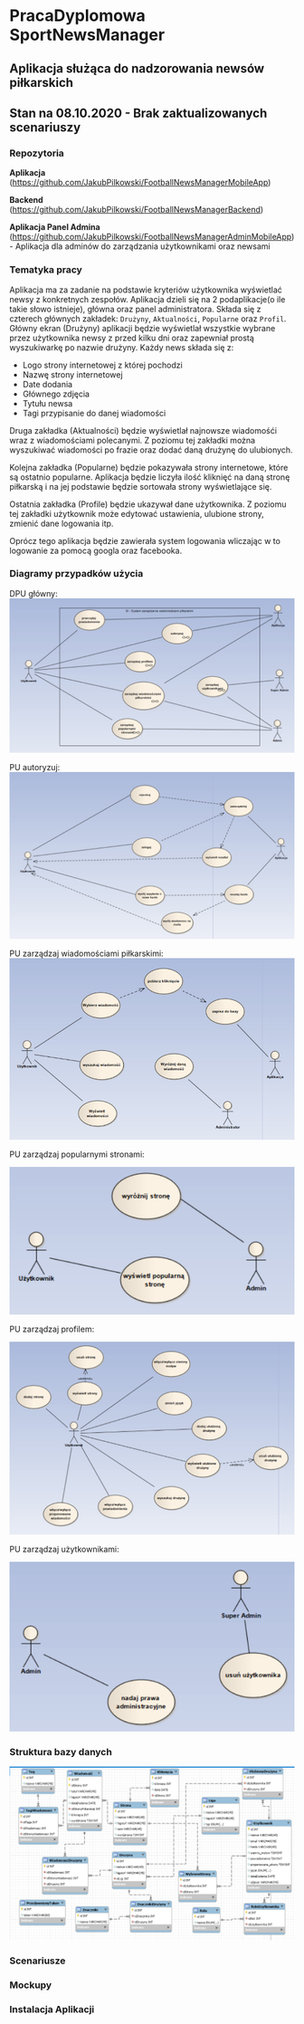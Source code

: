 PracaDyplomowa SportNewsManager
======
Aplikacja służąca do nadzorowania newsów piłkarskich
------
Stan na 08.10.2020 - Brak zaktualizowanych scenariuszy
------
### Repozytoria
 __Aplikacja__ (https://github.com/JakubPilkowski/FootballNewsManagerMobileApp)
 
 __Backend__ (https://github.com/JakubPilkowski/FootballNewsManagerBackend)
 
 __Aplikacja Panel Admina__ (https://github.com/JakubPilkowski/FootballNewsManagerAdminMobileApp) - Aplikacja dla adminów do zarządzania użytkownikami oraz newsami
 
### Tematyka pracy
Aplikacja ma za zadanie na podstawie kryteriów użytkownika wyświetlać newsy z konkretnych zespołów. Aplikacja dzieli się na 2 podaplikacje(o ile takie słowo istnieje), główna oraz panel administratora.
Składa się z czterech głównych zakładek: `Drużyny`, `Aktualności`, `Popularne` oraz `Profil`.
Główny ekran (Drużyny) aplikacji będzie wyświetlał wszystkie wybrane przez użytkownika newsy z przed kilku dni oraz zapewniał prostą wyszukiwarkę po nazwie drużyny. 
Każdy news składa się z:
* Logo strony internetowej z której pochodzi
* Nazwę strony internetowej
* Date dodania
* Głównego zdjęcia
* Tytułu newsa
* Tagi przypisanie do danej wiadomości

Druga zakładka (Aktualności) będzie wyświetlał najnowsze wiadomośći wraz z wiadomościami polecanymi. Z poziomu tej zakładki można wyszukiwać wiadomości po frazie oraz dodać daną drużynę do ulubionych.

Kolejna zakładka (Popularne) będzie pokazywała strony internetowe, które są ostatnio popularne. Aplikacja będzie liczyła ilość kliknięć na daną stronę piłkarską i na jej podstawie będzie sortowała strony wyświetlające się. 

Ostatnia zakładka (Profile) będzie ukazywał dane użytkownika. Z poziomu tej zakładki użytkownik może edytować ustawienia, ulubione strony, zmienić dane logowania itp.

Oprócz tego aplikacja będzie zawierała system logowania wliczając w to logowanie za pomocą googla oraz facebooka.

### Diagramy przypadków użycia

DPU główny:
![DPU](/Diagramy/DPU.png)

PU autoryzuj:
![PU Autoryzuj](/Diagramy/PU_Autoryzuj.png)

PU zarządzaj wiadomościami piłkarskimi:
![PU Zarzadzaj wiadomosciami](/Diagramy/PU_Zarzadzaj_wiadomosciami_pilkarskimi.png)

PU zarządzaj popularnymi stronami:

![PU Zarzadzaj popularnymi stronami](/Diagramy/PU_Zarzadzaj_popularnymi_stronami.png)

PU zarządzaj profilem:

![PU Zarzadzaj profilem](/Diagramy/PU_Zarzadzaj_profilem.png)


PU zarządzaj użytkownikami:

![PU Zarzadzaj użytkownikami](/Diagramy/PU_Zarzadzaj_uzytkownikami.png)

### Struktura bazy danych


![DPU](/BazaDanych/BazaDanych.png)


### Scenariusze




### Mockupy



### Instalacja Aplikacji
